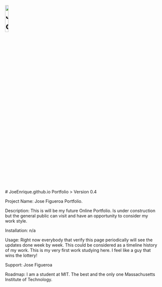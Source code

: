 <h1><img src="https://joeenrique.github.io/resources/images/joe_id_4.png" alt="JoeEnrique Portfolio" width="15%"></h1>
# JoeEnrique.github.io
Portfolio
> Version 0.4

Project Name: Jose Figueroa Portfolio.  

Description: This is will be my future Online Portfolio. Is under construction but the general public can visit and have an opportunity to consider my work style.

Installation: n/a

Usage: Right now everybody that verify this page periodically will see the updates done week by week. This could be considered as a timeline history of my work. This is my very first work studying here. I feel like a guy that wins the lottery!

Support: Jose Figueroa 

Roadmap:  I am a student at MIT. The best and the only one Massachusetts Institute of Technology.

